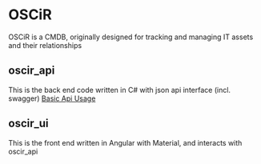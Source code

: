 # OSCiR
OSCiR is a CMDB, originally designed for tracking and managing IT assets and their relationships

## oscir_api
This is the back end code written in C# with json api interface (incl. swagger)
[Basic Api Usage](/basic_api-usage.md)



## oscir_ui
This is the front end written in Angular with Material, and interacts with oscir_api
